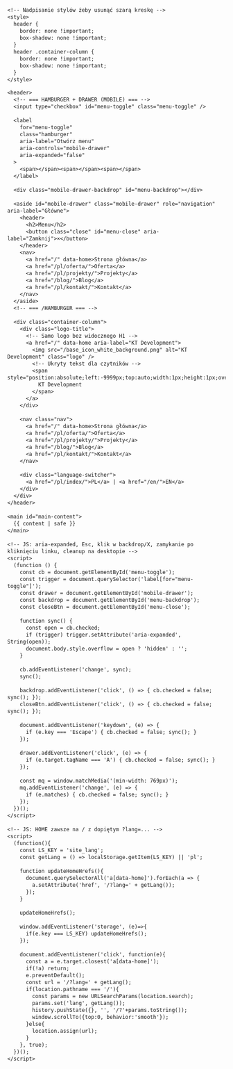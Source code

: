 <!DOCTYPE html>
<html lang="pl">
  <head>
    <meta charset="UTF-8" />
    <meta name="viewport" content="width=device-width, initial-scale=1.0" />
    <title>{{ title or "KT Development" }}</title>
    <!-- Podbij numer po zmianach CSS -->
    <link rel="stylesheet" href="{{ '/styles.css?v=12' | url }}" />

    <!-- Nadpisanie stylów żeby usunąć szarą kreskę -->
    <style>
      header {
        border: none !important;
        box-shadow: none !important;
      }
      header .container-column {
        border: none !important;
        box-shadow: none !important;
      }
    </style>
  </head>
  <body>

    <header>
      <!-- === HAMBURGER + DRAWER (MOBILE) === -->
      <input type="checkbox" id="menu-toggle" class="menu-toggle" />

      <label
        for="menu-toggle"
        class="hamburger"
        aria-label="Otwórz menu"
        aria-controls="mobile-drawer"
        aria-expanded="false"
      >
        <span></span><span></span><span></span>
      </label>

      <div class="mobile-drawer-backdrop" id="menu-backdrop"></div>

      <aside id="mobile-drawer" class="mobile-drawer" role="navigation" aria-label="Główne">
        <header>
          <h2>Menu</h2>
          <button class="close" id="menu-close" aria-label="Zamknij">×</button>
        </header>
        <nav>
          <a href="/" data-home>Strona główna</a>
          <a href="/pl/oferta/">Oferta</a>
          <a href="/pl/projekty/">Projekty</a>
          <a href="/blog/">Blog</a>
          <a href="/pl/kontakt/">Kontakt</a>
        </nav>
      </aside>
      <!-- === /HAMBURGER === -->

      <div class="container-column">
        <div class="logo-title">
          <!-- Samo logo bez widocznego H1 -->
          <a href="/" data-home aria-label="KT Development">
            <img src="/base_icon_white_background.png" alt="KT Development" class="logo" />
            <!-- Ukryty tekst dla czytników -->
            <span style="position:absolute;left:-9999px;top:auto;width:1px;height:1px;overflow:hidden;">
              KT Development
            </span>
          </a>
        </div>

        <nav class="nav">
          <a href="/" data-home>Strona główna</a>
          <a href="/pl/oferta/">Oferta</a>
          <a href="/pl/projekty/">Projekty</a>
          <a href="/blog/">Blog</a>
          <a href="/pl/kontakt/">Kontakt</a>
        </nav>

        <div class="language-switcher">
          <a href="/pl/index/">PL</a> | <a href="/en/">EN</a>
        </div>
      </div>
    </header>

    <main id="main-content">
      {{ content | safe }}
    </main>

    <!-- JS: aria-expanded, Esc, klik w backdrop/X, zamykanie po kliknięciu linku, cleanup na desktopie -->
    <script>
      (function () {
        const cb = document.getElementById('menu-toggle');
        const trigger = document.querySelector('label[for="menu-toggle"]');
        const drawer = document.getElementById('mobile-drawer');
        const backdrop = document.getElementById('menu-backdrop');
        const closeBtn = document.getElementById('menu-close');

        function sync() {
          const open = cb.checked;
          if (trigger) trigger.setAttribute('aria-expanded', String(open));
          document.body.style.overflow = open ? 'hidden' : '';
        }

        cb.addEventListener('change', sync);
        sync();

        backdrop.addEventListener('click', () => { cb.checked = false; sync(); });
        closeBtn.addEventListener('click', () => { cb.checked = false; sync(); });

        document.addEventListener('keydown', (e) => {
          if (e.key === 'Escape') { cb.checked = false; sync(); }
        });

        drawer.addEventListener('click', (e) => {
          if (e.target.tagName === 'A') { cb.checked = false; sync(); }
        });

        const mq = window.matchMedia('(min-width: 769px)');
        mq.addEventListener('change', (e) => {
          if (e.matches) { cb.checked = false; sync(); }
        });
      })();
    </script>

    <!-- JS: HOME zawsze na / z dopiętym ?lang=... -->
    <script>
      (function(){
        const LS_KEY = 'site_lang';
        const getLang = () => localStorage.getItem(LS_KEY) || 'pl';

        function updateHomeHrefs(){
          document.querySelectorAll('a[data-home]').forEach(a => {
            a.setAttribute('href', '/?lang=' + getLang());
          });
        }

        updateHomeHrefs();

        window.addEventListener('storage', (e)=>{
          if(e.key === LS_KEY) updateHomeHrefs();
        });

        document.addEventListener('click', function(e){
          const a = e.target.closest('a[data-home]');
          if(!a) return;
          e.preventDefault();
          const url = '/?lang=' + getLang();
          if(location.pathname === '/'){
            const params = new URLSearchParams(location.search);
            params.set('lang', getLang());
            history.pushState({}, '', '/?'+params.toString());
            window.scrollTo({top:0, behavior:'smooth'});
          }else{
            location.assign(url);
          }
        }, true);
      })();
    </script>
  </body>
</html>
